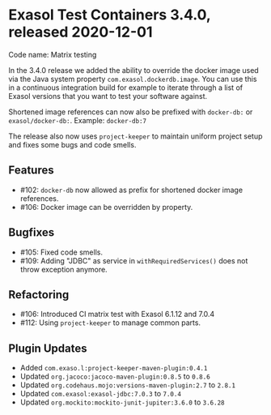 # Exasol Test Containers 3.4.0, released 2020-12-01

Code name: Matrix testing

In the 3.4.0 release we added the ability to override the docker image used via the Java system property `com.exasol.dockerdb.image`. You can use this in a continuous integration build for example to iterate through a list of Exasol versions that you want to test your software against.

Shortened image references can now also be prefixed with `docker-db:` or `exasol/docker-db:`. Example: `docker-db:7`

The release also now uses `project-keeper` to maintain uniform project setup and fixes some bugs and code smells.
 
## Features

* #102: `docker-db` now allowed as prefix for shortened docker image references.
* #106: Docker image can be overridden by property.

## Bugfixes

* #105: Fixed code smells.
* #109: Adding "JDBC" as service in `withRequiredServices()` does not throw exception anymore.

## Refactoring

* #106: Introduced CI matrix test with Exasol 6.1.12 and 7.0.4
* #112: Using `project-keeper` to manage common parts.

## Plugin Updates

* Added `com.exaso.l:project-keeper-maven-plugin:0.4.1`
* Updated `org.jacoco:jacoco-maven-plugin:0.8.5` to `0.8.6`
* Updated `org.codehaus.mojo:versions-maven-plugin:2.7` to `2.8.1`
* Updated `com.exasol:exasol-jdbc:7.0.3` to `7.0.4`
* Updated `org.mockito:mockito-junit-jupiter:3.6.0` to `3.6.28`